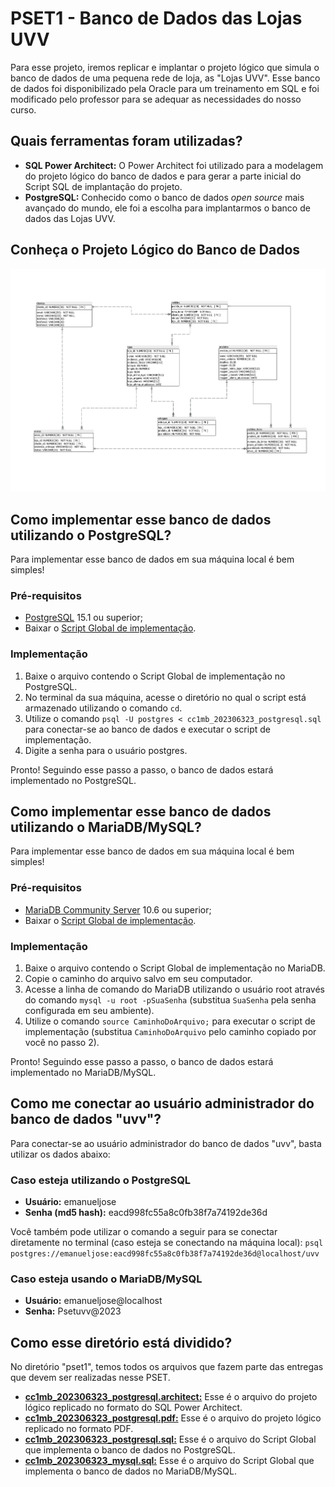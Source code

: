 # PSET1 - Banco de Dados das Lojas UVV

Para esse projeto, iremos replicar e implantar o projeto lógico que simula o banco de dados de uma pequena rede de loja, as "Lojas UVV". Esse banco de dados foi disponibilizado pela Oracle para um treinamento em SQL e foi modificado pelo professor para se adequar as necessidades do nosso curso.

## Quais ferramentas foram utilizadas?

- **SQL Power Architect:** O Power Architect foi utilizado para a modelagem do projeto lógico do banco de dados e para gerar a parte inicial do Script SQL de implantação do projeto.
- **PostgreSQL:** Conhecido como o banco de dados _open source_ mais avançado do mundo, ele foi a escolha para implantarmos o banco de dados das Lojas UVV.

## Conheça o Projeto Lógico do Banco de Dados
![Projeto Lógico do Banco de Dados da rede de Lojas UVV](/assets/projeto-logico.jpg)

## Como implementar esse banco de dados utilizando o PostgreSQL?

Para implementar esse banco de dados em sua máquina local é bem simples!

### Pré-requisitos
- [PostgreSQL](https://postgresql.com/) 15.1 ou superior;
- Baixar o [Script Global de implementação](../pset1/cc1mb_202306323_postgresql.sql).

### Implementação
1. Baixe o arquivo contendo o Script Global de implementação no PostgreSQL.
2. No terminal da sua máquina, acesse o diretório no qual o script está armazenado utilizando o comando `cd`.
3. Utilize o comando `psql -U postgres < cc1mb_202306323_postgresql.sql` para conectar-se ao banco de dados e executar o script de implementação.
4. Digite a senha para o usuário postgres.

Pronto! Seguindo esse passo a passo, o banco de dados estará implementado no PostgreSQL.

## Como implementar esse banco de dados utilizando o MariaDB/MySQL?

Para implementar esse banco de dados em sua máquina local é bem simples!

### Pré-requisitos
- [MariaDB Community Server](https://mariadb.com/) 10.6 ou superior;
- Baixar o [Script Global de implementação](../pset1/cc1mb_202306323_mysql.sql).

### Implementação
1. Baixe o arquivo contendo o Script Global de implementação no MariaDB.
2. Copie o caminho do arquivo salvo em seu computador.
3. Acesse a linha de comando do MariaDB utilizando o usuário root através do comando `mysql -u root -pSuaSenha` (substitua `SuaSenha` pela senha configurada em seu ambiente).
4. Utilize o comando `source CaminhoDoArquivo;` para executar o script de implementação (substitua `CaminhoDoArquivo` pelo caminho copiado por você no passo 2).

Pronto! Seguindo esse passo a passo, o banco de dados estará implementado no MariaDB/MySQL.

## Como me conectar ao usuário administrador do banco de dados "uvv"?

Para conectar-se ao usuário administrador do banco de dados "uvv", basta utilizar os dados abaixo:

### Caso esteja utilizando o PostgreSQL

- **Usuário:** emanueljose
- **Senha (md5 hash):** eacd998fc55a8c0fb38f7a74192de36d

Você também pode utilizar o comando a seguir para se conectar diretamente no terminal (caso esteja se conectando na máquina local): `psql postgres://emanueljose:eacd998fc55a8c0fb38f7a74192de36d@localhost/uvv`

### Caso esteja usando o MariaDB/MySQL

- **Usuário:** emanueljose@localhost
- **Senha:** Psetuvv@2023

## Como esse diretório está dividido?

No diretório "pset1", temos todos os arquivos que fazem parte das entregas que devem ser realizadas nesse PSET.
- [**cc1mb_202306323_postgresql.architect:**](cc1mb_202306323_postgresql.architect) Esse é o arquivo do projeto lógico replicado no formato do SQL Power Architect.
- [**cc1mb_202306323_postgresql.pdf:**](cc1mb_202306323_postgresql.pdf) Esse é o arquivo do projeto lógico replicado no formato PDF.
- [**cc1mb_202306323_postgresql.sql:**](cc1mb_202306323_postgresql.sql) Esse é o arquivo do Script Global que implementa o banco de dados no PostgreSQL.
- [**cc1mb_202306323_mysql.sql:**](cc1mb_202306323_mysql.sql) Esse é o arquivo do Script Global que implementa o banco de dados no MariaDB/MySQL.
